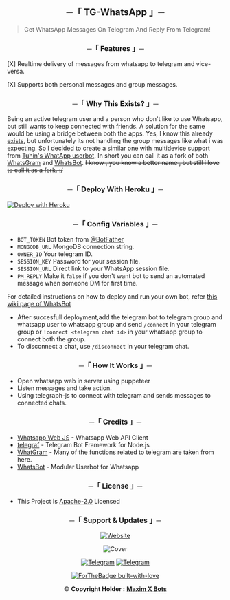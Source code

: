 <h2 align="center">
    ─「 TG-WhatsApp 」─
</h2>

> Get WhatsApp Messages On Telegram And Reply From Telegram!

<h3 align="center">
    ─「 Features 」─
</h3>

[X] Realtime delivery of messages from whatsapp to telegram and vice-versa.

[X] Supports both personal messages and group messages.

<h3 align="center">
    ─「 Why This Exists? 」─
</h3>

Being an active telegram user and a person who don't like to use Whatsapp, but still wants to keep connected with friends.
A solution for the same would be using a bridge between both the apps. Yes, I know this already [exists](https://github.com/WhatsGram/WhatsGram), but unfortunately its not handling the group messages like what i was expecting. So I decided to create a similar one with multidevice support from [Tuhin's WhatApp userbot](https://github.com/tuhinpal/WhatsBot). In short you can call it as a fork of both [WhatsGram](https://github.com/WhatsGram/WhatsGram) and [WhatsBot](https://github.com/tuhinpal/WhatsBot). ~~I know , you know a better name , but still i love to call it as a fork. :/~~

<h3 align="center">
    ─「 Deploy With Heroku 」─
</h3>

[![Deploy with Heroku](https://www.herokucdn.com/deploy/button.svg "Deploy with Heroku")](https://telegram.dog/XTZ_HerokuBot?start=c3ViaW5wcy9URy1XaGF0c0FwcCBtYWlu "Deploy with Heroku")<br>

<h3 align="center">
    ─「 Config Variables 」─
</h3>

- `BOT_TOKEN` Bot token from [@BotFather](https://telegram.dog/BotFather)
- `MONGODB_URL` MongoDB connection string.
- `OWNER_ID` Your telegram ID.
- `SESSION_KEY` Password for your session file.
- `SESSION_URL` Direct link to your WhatsApp session file.
- `PM_REPLY` Make it `false` if you don't want bot to send an automated message when someone DM for first time.

For detailed instructions on how to deploy and run your own bot, refer [this wiki page of WhatsBot](https://github.com/tuhinpal/WhatsBot/wiki)

- After succesfull deployment,add the telegram bot to telegram group and whatsapp user to whatsapp group and send `/connect` in your telegram group or `!connect <telegram chat id>` in your whatsapp group to connect both the group.
- To disconnect a chat, use `/disconnect` in your telegram chat.


<h3 align="center">
    ─「 How It Works 」─
</h3>

- Open whatsapp web in server using puppeteer
- Listen messages and take action.
- Using telegraph-js to connect with telegram and sends messages to connected chats.

<h3 align="center">
    ─「 Credits 」─
</h3>

- [Whatsapp Web JS](https://github.com/pedroslopez/whatsapp-web.js/) - Whatsapp Web API Client
- [telegraf](https://github.com/telegraf/telegraf) - Telegram Bot Framework for Node.js
- [WhatGram](https://github.com/WhatsGram/WhatsGram) - Many of the functions related to telegram are taken from here.
- [WhatsBot](https://github.com/tuhinpal/WhatsBot) - Modular Userbot for Whatsapp

<h3 align="center">
    ─「 License 」─
</h3>

- This Project Is [Apache-2.0](https://github.com/AL3X-Github/TG-WhatsApp/blob/main/LICENSE) Licensed

<h3 align="center">
    ─「 Support & Updates 」─
</h3>

<div align="center">

<p align="center"><a href="https://github.com/AL3X-Github"><img alt="Website" src="https://img.shields.io/badge/ㅤPowered By I𝗓υɱi 和泉ㅤ-blue"></a></p>


![Cover](https://te.legra.ph/file/601cfb397a19f503c9265.jpg)

</div>

<div align="center">


[![Telegram](https://img.shields.io/badge/Group-%232C3454?style=for-the-badge&logo=telegram&logoColor=white)](https://telegram.dog/MaximXGroup) [![Telegram](https://img.shields.io/badge/Channel-%232C3454?style=for-the-badge&logo=telegram&logoColor=white)](https://telegram.dog/MaximXChannels)

[![ForTheBadge built-with-love](http://ForTheBadge.com/images/badges/built-with-love.svg)](https://github.com/AL3X-Github)


© **Copyright Holder :** [**Maxim X Bots**](https://telegram.dog/MaximXBots)

</div>

